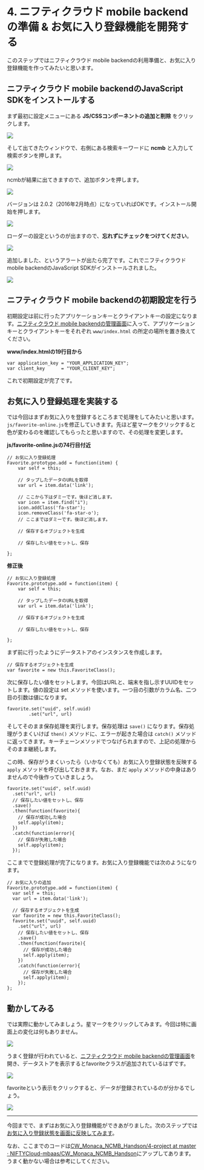 # 4. ニフティクラウド mobile backendの準備 & お気に入り登録機能を開発する

このステップではニフティクラウド mobile backendの利用準備と、お気に入り登録機能を作ってみたいと思います。

## ニフティクラウド mobile backendのJavaScript SDKをインストールする

まず最初に設定メニューにある **JS/CSSコンポーネントの追加と削除** をクリックします。

![](images/4/4-10.png)

そして出てきたウィンドウで、右側にある検索キーワードに **ncmb** と入力して検索ボタンを押します。

![](images/4/4-9.png)

ncmbが結果に出てきますので、追加ボタンを押します。

![](images/4/4-8.png)

バージョンは 2.0.2（2016年2月時点）になっていればOKです。インストール開始を押します。

![](images/4/4-7.png)

ローダーの設定というのが出ますので、**忘れずにチェックをつけてください**。

![](images/4/4-5.png)

追加しました、というアラートが出たら完了です。これでニフティクラウド mobile backendのJavaScript SDKがインストールされました。

![](images/4/4-4.png)

## ニフティクラウド mobile backendの初期設定を行う

初期設定は前に行ったアプリケーションキーとクライアントキーの設定になります。[ニフティクラウド mobile backendの管理画面](http://console.mb.cloud.nifty.com/)に入って、アプリケーションキーとクライアントキーをそれぞれ `www/index.html` の所定の場所を置き換えてください。

**www/index.htmlの19行目から**

```
var application_key = "YOUR_APPLICATION_KEY";
var client_key      = "YOUR_CLIENT_KEY";
```

これで初期設定が完了です。

## お気に入り登録処理を実装する

では今回はまずお気に入りを登録するところまで処理をしてみたいと思います。`js/favorite-online.js`を修正していきます。先ほど星マークをクリックすると色が変わるのを確認してもらったと思いますので、その処理を変更します。

**js/favorite-online.jsの74行目付近**

```
// お気に入り登録処理
Favorite.prototype.add = function(item) {
    var self = this;
    
    // タップしたデータのURLを取得
    var url = item.data('link');
    
    // ここから下はダミーです。後ほど消します。
    var icon = item.find("i");
    icon.addClass('fa-star');
    icon.removeClass('fa-star-o');
    // ここまではダミーです。後ほど消します。
    
    // 保存するオブジェクトを生成
    
    // 保存したい値をセットし、保存

};
```

**修正後**

```
// お気に入り登録処理
Favorite.prototype.add = function(item) {
    var self = this;
    
    // タップしたデータのURLを取得
    var url = item.data('link');
    
    // 保存するオブジェクトを生成
    
    // 保存したい値をセットし、保存

};
```

まず前に行ったようにデータストアのインスタンスを作成します。

```
// 保存するオブジェクトを生成
var favorite = new this.FavoriteClass();
```

次に保存したい値をセットします。今回はURLと、端末を指し示すUUIDをセットします。値の設定は set メソッドを使います。一つ目の引数がカラム名、二つ目の引数は値になります。

```
favorite.set("uuid", self.uuid)
        .set("url", url)
```

そしてそのまま保存処理を実行します。保存処理は `save()` になります。保存処理がうまくいけば `then()` メソッドに、エラーが起きた場合は `catch()` メソッドに返ってきます。キーチェーンメソッドでつなげられますので、上記の処理からそのまま継続します。

この時、保存がうまくいったら（いかなくても）お気に入り登録状態を反映する `apply` メソッドを呼び出しておきます。なお、まだ `apply` メソッドの中身はありませんので今後作っていきましょう。

```
favorite.set("uuid", self.uuid)
  .set("url", url)
  // 保存したい値をセットし、保存
  .save()
  .then(function(favorite){
    // 保存が成功した場合
    self.apply(item);
  })
  .catch(function(error){
    // 保存が失敗した場合
    self.apply(item);
  });
```

ここまでで登録処理が完了になります。お気に入り登録機能では次のようになります。

```
// お気に入りの追加
Favorite.prototype.add = function(item) {
  var self = this;
  var url = item.data('link');

  // 保存するオブジェクトを生成
  var favorite = new this.FavoriteClass();
  favorite.set("uuid", self.uuid)
    .set("url", url)
    // 保存したい値をセットし、保存
    .save()
    .then(function(favorite){
      // 保存が成功した場合
      self.apply(item);
    })
    .catch(function(error){
      // 保存が失敗した場合
      self.apply(item);
    });
};
```

## 動かしてみる

では実際に動かしてみましょう。星マークをクリックしてみます。今回は特に画面上の変化は何もありません。

![](images/4/4-3.png)

うまく登録が行われていると、[ニフティクラウド mobile backendの管理画面](https://console.mb.cloud.nifty.com/)を開き、データストアを表示するとfavoriteクラスが追加されているはずです。

![](images/4/4-2.png)

favoriteという表示をクリックすると、データが登録されているのが分かるでしょう。

![](images/4/4-1.png)

----

今回までで、まずはお気に入り登録機能ができあがりました。次のステップでは[お気に入り登録状態を画面に反映してみます](./5.md)。

なお、ここまでのコードは[CW_Monaca_NCMB_Handson/4-project at master · NIFTYCloud-mbaas/CW_Monaca_NCMB_Handson](https://github.com/NIFTYCloud-mbaas/CW_Monaca_NCMB_Handson/tree/master/4-project)にアップしてあります。うまく動かない場合は参考にしてください。
